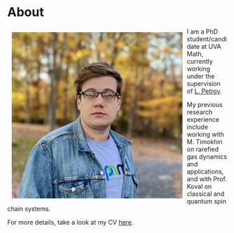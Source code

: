 # About 

<img align="left" width="390" height="380" src="photo2024.png" Hspace="10" Vspace="10">

I am a PhD student/candidate at UVA Math, currently working under the supervision of [L. Petrov](https://lpetrov.cc/). 

My previous research experience include working with M. Timokhin on rarefied gas dynamics and applications, and with Prof. Koval on classical and quantum spin chain systems. 

For more details, take a look at my CV [here](TikhonovCV.pdf).
